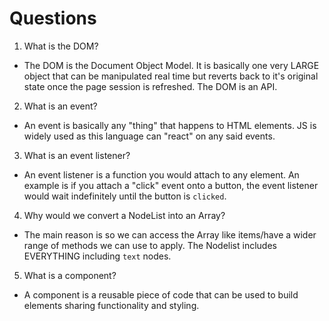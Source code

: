 # Questions

1. What is the DOM?
* The DOM is the Document Object Model. It is basically one very LARGE object that can be manipulated real time but reverts back to it's original state once the page session is refreshed. The DOM is an API.

2. What is an event?
* An event is basically any "thing" that happens to HTML elements. JS is widely used as this language can "react" on any said events.

3. What is an event listener?
* An event listener is a function you would attach to any element. An example is if you attach a "click" event onto a button, the event listener would wait indefinitely until the button is `clicked`.

4. Why would we convert a NodeList into an Array?
* The main reason is so we can access the Array like items/have a wider range of methods we can use to apply. The Nodelist includes EVERYTHING including `text` nodes.

5. What is a component?
* A component is a reusable piece of code that can be used to build elements sharing functionality and styling.
